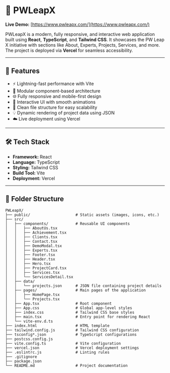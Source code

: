 # 🚀 PWLeapX

**Live Demo:** [https://www.pwleapx.com/](https://www.pwleapx.com/)

PWLeapX is a modern, fully responsive, and interactive web application built using **React**, **TypeScript**, and **Tailwind CSS**. It showcases the PW Leap X initiative with sections like About, Experts, Projects, Services, and more. The project is deployed via **Vercel** for seamless accessibility.

---

## 📌 Features

- ⚡ Lightning-fast performance with Vite
- 🧩 Modular component-based architecture
- 🌐 Fully responsive and mobile-first design
- 🎯 Interactive UI with smooth animations
- 📁 Clean file structure for easy scalability
- 💡 Dynamic rendering of project data using JSON
- ☁️ Live deployment using Vercel

---

## 🛠️ Tech Stack

- **Framework:** React
- **Language:** TypeScript
- **Styling:** Tailwind CSS
- **Build Tool:** Vite
- **Deployment:** Vercel

---

## 📁 Folder Structure

```plaintext
PWLeapX/
├── public/                    # Static assets (images, icons, etc.)
├── src/
│   ├── components/            # Reusable UI components
│   │   ├── AboutUs.tsx
│   │   ├── Achievement.tsx
│   │   ├── Clients.tsx
│   │   ├── Contact.tsx
│   │   ├── DemoModal.tsx
│   │   ├── Experts.tsx
│   │   ├── Footer.tsx
│   │   ├── Header.tsx
│   │   ├── Hero.tsx
│   │   ├── ProjectCard.tsx
│   │   ├── Services.tsx
│   │   └── ServicesDetail.tsx
│   ├── data/
│   │   └── projects.json      # JSON file containing project details
│   ├── pages/                 # Main pages of the application
│   │   ├── HomePage.tsx
│   │   └── Projects.tsx
│   ├── App.tsx                # Root component
│   ├── App.css                # Global app-level styles
│   ├── index.css              # Tailwind CSS base styles
│   ├── main.tsx               # Entry point for rendering React
│   └── vite-env.d.ts
├── index.html                 # HTML template
├── tailwind.config.js         # Tailwind CSS configuration
├── tsconfig*.json             # TypeScript configurations
├── postcss.config.js
├── vite.config.ts             # Vite configuration
├── vercel.json                # Vercel deployment settings
├── .eslintrc.js               # Linting rules
├── .gitignore
├── package.json
└── README.md                  # Project documentation
